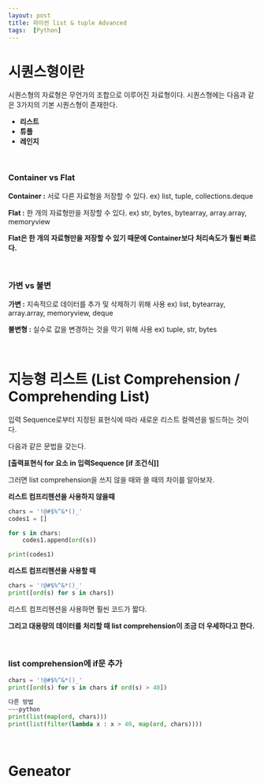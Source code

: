 ```yaml
---
layout: post
title: 파이썬 list & tuple Advanced
tags:  [Python]
---
```


# 시퀀스형이란
시퀀스형의 자료형은 무언가의 조합으로 이루어진 자료형이다.
시퀀스형에는 다음과 같은 3가지의 기본 시퀀스형이 존재한다.
* **리스트**
* **튜플**
* **레인지**

&nbsp;
&nbsp;

### Container vs Flat
**Container :** 서로 다른 자료형을 저장할 수 있다. ex) list, tuple, collections.deque

**Flat :** 한 개의 자료형만을 저장할 수 있다. ex) str, bytes, bytearray, array.array, memoryview

**Flat은 한 개의 자료형만을 저장할 수 있기 때문에 Container보다 처리속도가 훨씬 빠르다.**

&nbsp;
&nbsp;

### 가변 vs 불변
**가변 :** 지속적으로 데이터를 추가 및 삭제하기 위해 사용 ex) list, bytearray, array.array, memoryview, deque

**불변형 :** 실수로 값을 변경하는 것을 막기 위해 사용 ex) tuple, str, bytes

&nbsp;
&nbsp;
&nbsp;
&nbsp;
&nbsp;
&nbsp;

# 지능형 리스트 (List Comprehension / Comprehending List)
입력 Sequence로부터 지정된 표현식에 따라 새로운 리스트 컬렉션을 빌드하는 것이다.

다음과 같은 문법을 갖는다.

**[출력표현식 for 요소 in 입력Sequence [if 조건식]]**

그러면 list comprehension을 쓰지 않을 때와 쓸 때의 차이를 알아보자.

**리스트 컴프리헨션을 사용하지 않을때**
~~~python
chars = '!@#$%^&*()_'
codes1 = []

for s in chars:
    codes1.append(ord(s))

print(codes1)
~~~

**리스트 컴프리헨션을 사용할 때**
~~~python
chars = '!@#$%^&*()_'
print([ord(s) for s in chars])
~~~

리스트 컴프리헨션을 사용하면 훨씬 코드가 짧다.

**그리고 대용량의 데이터를 처리할 때  list comprehension이 조금 더 우세하다고 한다.**

&nbsp;
&nbsp;

### list comprehension에 if문 추가

~~~python
chars = '!@#$%^&*()_'
print([ord(s) for s in chars if ord(s) > 40])

다른 방법
~~~python
print(list(map(ord, chars)))
print(list(filter(lambda x : x > 40, map(ord, chars))))
~~~

&nbsp;
&nbsp;
&nbsp;
&nbsp;
&nbsp;
&nbsp;

# Geneator
